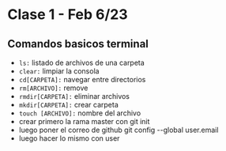 # Clase 1 - Feb 6/23
## Comandos basicos terminal
- ````ls:```` listado de archivos de una carpeta
- ````clear:```` limpiar la consola
- ````cd[CARPETA]:```` navegar entre directorios
- ````rm[ARCHIVO]:```` remove
- ````rmdir[CARPETA]:```` eliminar archivos
- ````mkdir[CARPETA]:```` crear carpeta
- ````touch [ARCHIVO]:```` nombre del archivo
- crear primero la rama master con git init
- luego poner el correo de github git config --global user.email
- luego hacer lo mismo con user
